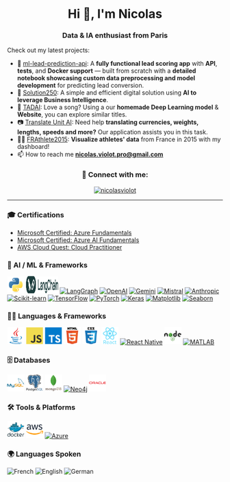 <h1 align="center">Hi 👋, I'm Nicolas</h1>
<h3 align="center">Data & IA enthusiast from Paris</h3>

Check out my latest projects:
- 🚀 [ml-lead-prediction-api](https://github.com/nicvlt/ml-lead-prediction): A **fully functional lead scoring app** with **API**, **tests**, and **Docker support** — built from scratch with a **detailed notebook showcasing custom data preprocessing and model development** for predicting lead conversion.
- 📠 [Solution250](https://github.com/jeandtx/Solution250): A simple and efficient digital solution using **AI to leverage Business Intelligence**.
- 🎸 [TADAI](https://github.com/cleophass/tadai): Love a song? Using a our **homemade Deep Learning model** & **Website**, you can explore similar titles.
- 📷 [Translate Unit AI](https://github.com/jeandtx/Translate-Unit-AI): Need help **translating currencies, weights, lengths, speeds and more?** Our application assists you in this task.
- 🏃‍♂ [️FRAthlete2015](https://frathlete2015.streamlit.app/): **Visualize athletes' data** from France in 2015 with my dashboard!
- 📫 How to reach me **nicolas.violot.pro@gmail.com**

<h3 align="center">🤝 Connect with me:</h3>
<p align="center">
<a href="https://linkedin.com/in/nicolasviolot" target="blank"><img align="center" src="https://raw.githubusercontent.com/rahuldkjain/github-profile-readme-generator/master/src/images/icons/Social/linked-in-alt.svg" alt="nicolasviolot" height="30" width="40" /></a>
</p>

---

<h3 align="left">🎓 Certifications</h3>
<ul>
  <li>
    <a href="https://www.credly.com/badges/513efcb2-f7c4-47f4-b56b-b1a21c176ccc" target="_blank">
      Microsoft Certified: Azure Fundamentals
    </a>
  </li>
  <li>
    <a href="https://www.credly.com/badges/34affa67-03f8-48cd-86db-f85d3fe98df5" target="_blank">
      Microsoft Certified: Azure AI Fundamentals
    </a>
  </li>
  <li>
    <a href="https://www.credly.com/badges/df84469e-46e2-4bec-a527-7606aa4a0a5f" target="_blank">
      AWS Cloud Quest: Cloud Practitioner
    </a>
  </li>
</ul>


<h3 align="left">🚀 AI / ML & Frameworks</h3>
<p align="left">
  <a href="https://www.python.org" target="_blank"><img src="https://raw.githubusercontent.com/devicons/devicon/master/icons/python/python-original.svg" alt="Python" width="40" height="40"/></a>
  <a href="https://www.langchain.com/" target="_blank"><img src="https://github.com/langchain-ai/langchain/blob/master/docs/static/img/logo-dark.svg" alt="LangChain" width="75" height="40"/></a>
  <a href="https://www.langgraph.dev/" target="_blank"><img src="https://github.com/langchain-ai/langgraph/blob/main/docs/docs/static/wordmark_dark.svg" alt="LangGraph" width="75" height="40"/></a>
  <a href="https://openai.com/" target="_blank"><img src="https://upload.wikimedia.org/wikipedia/commons/9/97/OpenAI_logo_2025.svg" alt="OpenAI" width="40" height="40"/></a>
  <a href="https://deepmind.google/technologies/gemini/" target="_blank"><img src="https://upload.wikimedia.org/wikipedia/commons/8/8a/Google_Gemini_logo.svg" alt="Gemini" width="60" height="40"/></a>
  <a href="https://mistral.ai/" target="_blank"><img src="https://upload.wikimedia.org/wikipedia/commons/e/e6/Mistral_AI_logo_%282025%E2%80%93%29.svg" alt="Mistral" width="40" height="40"/></a>
  <a href="https://www.anthropic.com/" target="_blank"><img src="https://upload.wikimedia.org/wikipedia/commons/7/78/Anthropic_logo.svg" alt="Anthropic" width="40" height="40"/></a>
  <a href="https://scikit-learn.org/" target="_blank"><img src="https://upload.wikimedia.org/wikipedia/commons/0/05/Scikit_learn_logo_small.svg" alt="Scikit-learn" width="40" height="40"/></a>
  <a href="https://www.tensorflow.org/" target="_blank"><img src="https://www.vectorlogo.zone/logos/tensorflow/tensorflow-icon.svg" alt="TensorFlow" width="40" height="40"/></a>
  <a href="https://pytorch.org/" target="_blank"><img src="https://www.vectorlogo.zone/logos/pytorch/pytorch-icon.svg" alt="PyTorch" width="40" height="40"/></a>
  <a href="https://keras.io/" target="_blank"><img src="https://upload.wikimedia.org/wikipedia/commons/a/ae/Keras_logo.svg" alt="Keras" width="40" height="40"/></a>
  <a href="https://matplotlib.org/" target="_blank"><img src="https://upload.wikimedia.org/wikipedia/commons/8/84/Matplotlib_icon.svg" alt="Matplotlib" width="40" height="40"/></a>
  <a href="https://seaborn.pydata.org/" target="_blank"><img src="https://seaborn.pydata.org/_images/logo-mark-lightbg.svg" alt="Seaborn" width="40" height="40"/></a>
</p>


<h3 align="left">🧑‍💻 Languages & Frameworks</h3>
<p align="left">
  <a href="https://www.java.com/" target="_blank"><img src="https://raw.githubusercontent.com/devicons/devicon/master/icons/java/java-original.svg" alt="Java" width="40" height="40"/></a>
  <a href="https://developer.mozilla.org/en-US/docs/Web/JavaScript" target="_blank"><img src="https://raw.githubusercontent.com/devicons/devicon/master/icons/javascript/javascript-original.svg" alt="JavaScript" width="40" height="40"/></a>
  <a href="https://www.typescriptlang.org/" target="_blank"><img src="https://raw.githubusercontent.com/devicons/devicon/master/icons/typescript/typescript-original.svg" alt="TypeScript" width="40" height="40"/></a>
  <a href="https://developer.mozilla.org/en-US/docs/Web/HTML" target="_blank"><img src="https://raw.githubusercontent.com/devicons/devicon/master/icons/html5/html5-original-wordmark.svg" alt="HTML5" width="40" height="40"/></a>
  <a href="https://developer.mozilla.org/en-US/docs/Web/CSS" target="_blank"><img src="https://raw.githubusercontent.com/devicons/devicon/master/icons/css3/css3-original-wordmark.svg" alt="CSS3" width="40" height="40"/></a>
  <a href="https://reactjs.org/" target="_blank"><img src="https://raw.githubusercontent.com/devicons/devicon/master/icons/react/react-original-wordmark.svg" alt="React" width="40" height="40"/></a>
  <a href="https://reactnative.dev/" target="_blank"><img src="https://reactnative.dev/img/header_logo.svg" alt="React Native" width="40" height="40"/></a>
  <a href="https://nodejs.org/" target="_blank"><img src="https://raw.githubusercontent.com/devicons/devicon/master/icons/nodejs/nodejs-original-wordmark.svg" alt="Node.js" width="40" height="40"/></a>
  <a href="https://www.mathworks.com/products/matlab.html" target="_blank"><img src="https://upload.wikimedia.org/wikipedia/commons/2/21/Matlab_Logo.png" alt="MATLAB" width="40" height="40"/></a>
</p>

<h3 align="left">🗄️ Databases</h3>
<p align="left">
  <a href="https://www.mysql.com/" target="_blank"><img src="https://raw.githubusercontent.com/devicons/devicon/master/icons/mysql/mysql-original-wordmark.svg" alt="MySQL" width="40" height="40"/></a>
  <a href="https://www.postgresql.org/" target="_blank"><img src="https://raw.githubusercontent.com/devicons/devicon/master/icons/postgresql/postgresql-original-wordmark.svg" alt="PostgreSQL" width="40" height="40"/></a>
  <a href="https://www.mongodb.com/" target="_blank"><img src="https://raw.githubusercontent.com/devicons/devicon/master/icons/mongodb/mongodb-original-wordmark.svg" alt="MongoDB" width="40" height="40"/></a>
  <a href="https://neo4j.com/" target="_blank"><img src="https://www.vectorlogo.zone/logos/neo4j/neo4j-ar21.svg" alt="Neo4j" width="40" height="40"/></a>
  <a href="https://www.oracle.com/database/" target="_blank"><img src="https://raw.githubusercontent.com/devicons/devicon/master/icons/oracle/oracle-original.svg" alt="Oracle" width="40" height="40"/></a>
</p>

<h3 align="left">🛠️ Tools & Platforms</h3>
<p align="left">
  <a href="https://www.docker.com/" target="_blank"><img src="https://raw.githubusercontent.com/devicons/devicon/master/icons/docker/docker-original-wordmark.svg" alt="Docker" width="40" height="40"/></a>
  <a href="https://aws.amazon.com/" target="_blank"><img src="https://raw.githubusercontent.com/devicons/devicon/master/icons/amazonwebservices/amazonwebservices-original-wordmark.svg" alt="AWS" width="40" height="40"/></a>
  <a href="https://azure.microsoft.com/" target="_blank"><img src="https://upload.wikimedia.org/wikipedia/commons/f/fa/Microsoft_Azure.svg" alt="Azure" width="40" height="40"/></a>
</p>

<h3 align="left">🌍 Languages Spoken</h3>
<p align="left">
  <img src="https://cdn-icons-png.flaticon.com/512/197/197560.png" alt="French" width="30" height="30"/>
  <img src="https://cdn-icons-png.flaticon.com/512/197/197484.png" alt="English" width="30" height="30"/>
  <img src="https://cdn-icons-png.flaticon.com/512/197/197571.png" alt="German" width="30" height="30"/>
</p>
